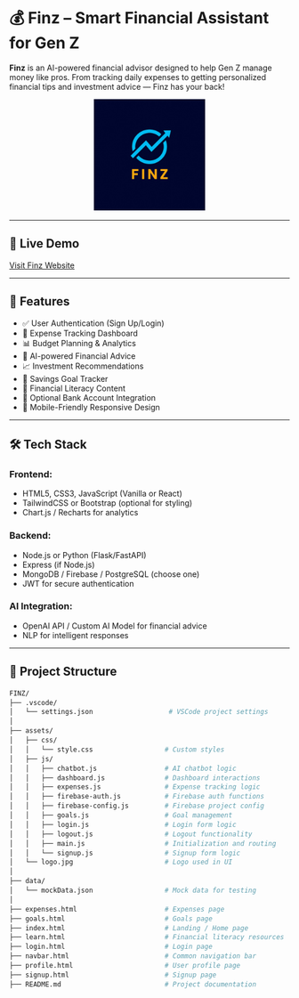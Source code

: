 
# 💰 Finz – Smart Financial Assistant for Gen Z

**Finz** is an AI-powered financial advisor designed to help Gen Z manage money like pros. From tracking daily expenses to getting personalized financial tips and investment advice — Finz has your back!

<p align="center">
  <img src="https://github.com/v9coder/FinZ/blob/main/assets/logo.jpg?raw=true" alt="Finz Banner" width="200">
</p>

---

## 🔗 Live Demo
[Visit Finz Website]((https://finzzz.netlify.app/))

---

## 📌 Features

- ✅ User Authentication (Sign Up/Login)
- 💸 Expense Tracking Dashboard
- 📊 Budget Planning & Analytics
- 🤖 AI-powered Financial Advice
- 📈 Investment Recommendations
- 🎯 Savings Goal Tracker
- 🧠 Financial Literacy Content
- 🔐 Optional Bank Account Integration
- 📱 Mobile-Friendly Responsive Design

---

## 🛠️ Tech Stack

### Frontend:
- HTML5, CSS3, JavaScript (Vanilla or React)
- TailwindCSS or Bootstrap (optional for styling)
- Chart.js / Recharts for analytics

### Backend:
- Node.js or Python (Flask/FastAPI)
- Express (if Node.js)
- MongoDB / Firebase / PostgreSQL (choose one)
- JWT for secure authentication

### AI Integration:
- OpenAI API / Custom AI Model for financial advice
- NLP for intelligent responses

---

## 📂 Project Structure
```bash
FINZ/
├── .vscode/
│   └── settings.json                   # VSCode project settings
│
├── assets/
│   ├── css/
│   │   └── style.css                  # Custom styles
│   ├── js/
│   │   ├── chatbot.js                 # AI chatbot logic
│   │   ├── dashboard.js               # Dashboard interactions
│   │   ├── expenses.js                # Expense tracking logic
│   │   ├── firebase-auth.js           # Firebase auth functions
│   │   ├── firebase-config.js         # Firebase project config
│   │   ├── goals.js                   # Goal management
│   │   ├── login.js                   # Login form logic
│   │   ├── logout.js                  # Logout functionality
│   │   ├── main.js                    # Initialization and routing
│   │   └── signup.js                  # Signup form logic
│   └── logo.jpg                       # Logo used in UI
│
├── data/
│   └── mockData.json                  # Mock data for testing
│
├── expenses.html                      # Expenses page
├── goals.html                         # Goals page
├── index.html                         # Landing / Home page
├── learn.html                         # Financial literacy resources
├── login.html                         # Login page
├── navbar.html                        # Common navigation bar
├── profile.html                       # User profile page
├── signup.html                        # Signup page
├── README.md                          # Project documentation

